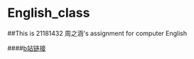 # English_class
##This is 21181432 周之涵's assignment for computer English

####[b站链接](http://www.bilibili.com/)
